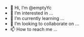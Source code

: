 - 👋 Hi, I’m @emptyYc
- 👀 I’m interested in ...
- 🌱 I’m currently learning ...
- 💞️ I’m looking to collaborate on ...
- 📫 How to reach me ...

<!---
emptyYc/emptyYc is a ✨ special ✨ repository because its `README.md` (this file) appears on your GitHub profile.
You can click the Preview link to take a look at your changes.
--->
